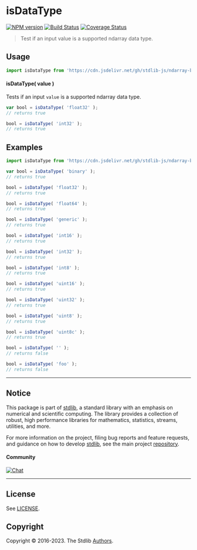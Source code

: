 <!--

@license Apache-2.0

Copyright (c) 2018 The Stdlib Authors.

Licensed under the Apache License, Version 2.0 (the "License");
you may not use this file except in compliance with the License.
You may obtain a copy of the License at

   http://www.apache.org/licenses/LICENSE-2.0

Unless required by applicable law or agreed to in writing, software
distributed under the License is distributed on an "AS IS" BASIS,
WITHOUT WARRANTIES OR CONDITIONS OF ANY KIND, either express or implied.
See the License for the specific language governing permissions and
limitations under the License.

-->

# isDataType

[![NPM version][npm-image]][npm-url] [![Build Status][test-image]][test-url] [![Coverage Status][coverage-image]][coverage-url] <!-- [![dependencies][dependencies-image]][dependencies-url] -->

> Test if an input value is a supported ndarray data type.

<!-- Section to include introductory text. Make sure to keep an empty line after the intro `section` element and another before the `/section` close. -->

<section class="intro">

</section>

<!-- /.intro -->

<!-- Package usage documentation. -->



<section class="usage">

## Usage

```javascript
import isDataType from 'https://cdn.jsdelivr.net/gh/stdlib-js/ndarray-base-assert-is-data-type@deno/mod.js';
```

#### isDataType( value )

Tests if an input `value` is a supported ndarray data type.

```javascript
var bool = isDataType( 'float32' );
// returns true

bool = isDataType( 'int32' );
// returns true
```

</section>

<!-- /.usage -->

<!-- Package usage notes. Make sure to keep an empty line after the `section` element and another before the `/section` close. -->

<section class="notes">

</section>

<!-- /.notes -->

<!-- Package usage examples. -->

<section class="examples">

## Examples

<!-- eslint no-undef: "error" -->

```javascript
import isDataType from 'https://cdn.jsdelivr.net/gh/stdlib-js/ndarray-base-assert-is-data-type@deno/mod.js';

var bool = isDataType( 'binary' );
// returns true

bool = isDataType( 'float32' );
// returns true

bool = isDataType( 'float64' );
// returns true

bool = isDataType( 'generic' );
// returns true

bool = isDataType( 'int16' );
// returns true

bool = isDataType( 'int32' );
// returns true

bool = isDataType( 'int8' );
// returns true

bool = isDataType( 'uint16' );
// returns true

bool = isDataType( 'uint32' );
// returns true

bool = isDataType( 'uint8' );
// returns true

bool = isDataType( 'uint8c' );
// returns true

bool = isDataType( '' );
// returns false

bool = isDataType( 'foo' );
// returns false
```

</section>

<!-- /.examples -->

<!-- Section to include cited references. If references are included, add a horizontal rule *before* the section. Make sure to keep an empty line after the `section` element and another before the `/section` close. -->

<section class="references">

</section>

<!-- /.references -->

<!-- Section for related `stdlib` packages. Do not manually edit this section, as it is automatically populated. -->

<section class="related">

</section>

<!-- /.related -->

<!-- Section for all links. Make sure to keep an empty line after the `section` element and another before the `/section` close. -->


<section class="main-repo" >

* * *

## Notice

This package is part of [stdlib][stdlib], a standard library with an emphasis on numerical and scientific computing. The library provides a collection of robust, high performance libraries for mathematics, statistics, streams, utilities, and more.

For more information on the project, filing bug reports and feature requests, and guidance on how to develop [stdlib][stdlib], see the main project [repository][stdlib].

#### Community

[![Chat][chat-image]][chat-url]

---

## License

See [LICENSE][stdlib-license].


## Copyright

Copyright &copy; 2016-2023. The Stdlib [Authors][stdlib-authors].

</section>

<!-- /.stdlib -->

<!-- Section for all links. Make sure to keep an empty line after the `section` element and another before the `/section` close. -->

<section class="links">

[npm-image]: http://img.shields.io/npm/v/@stdlib/ndarray-base-assert-is-data-type.svg
[npm-url]: https://npmjs.org/package/@stdlib/ndarray-base-assert-is-data-type

[test-image]: https://github.com/stdlib-js/ndarray-base-assert-is-data-type/actions/workflows/test.yml/badge.svg?branch=main
[test-url]: https://github.com/stdlib-js/ndarray-base-assert-is-data-type/actions/workflows/test.yml?query=branch:main

[coverage-image]: https://img.shields.io/codecov/c/github/stdlib-js/ndarray-base-assert-is-data-type/main.svg
[coverage-url]: https://codecov.io/github/stdlib-js/ndarray-base-assert-is-data-type?branch=main

<!--

[dependencies-image]: https://img.shields.io/david/stdlib-js/ndarray-base-assert-is-data-type.svg
[dependencies-url]: https://david-dm.org/stdlib-js/ndarray-base-assert-is-data-type/main

-->

[chat-image]: https://img.shields.io/gitter/room/stdlib-js/stdlib.svg
[chat-url]: https://app.gitter.im/#/room/#stdlib-js_stdlib:gitter.im

[stdlib]: https://github.com/stdlib-js/stdlib

[stdlib-authors]: https://github.com/stdlib-js/stdlib/graphs/contributors

[umd]: https://github.com/umdjs/umd
[es-module]: https://developer.mozilla.org/en-US/docs/Web/JavaScript/Guide/Modules

[deno-url]: https://github.com/stdlib-js/ndarray-base-assert-is-data-type/tree/deno
[umd-url]: https://github.com/stdlib-js/ndarray-base-assert-is-data-type/tree/umd
[esm-url]: https://github.com/stdlib-js/ndarray-base-assert-is-data-type/tree/esm
[branches-url]: https://github.com/stdlib-js/ndarray-base-assert-is-data-type/blob/main/branches.md

[stdlib-license]: https://raw.githubusercontent.com/stdlib-js/ndarray-base-assert-is-data-type/main/LICENSE

</section>

<!-- /.links -->

